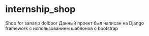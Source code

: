 # internship_shop
Shop for sanarip dolboor 
Данный проект был написан на Django framework c использованием шаблонов с bootstrap
